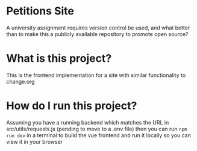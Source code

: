 # Petitions Site
A university assignment requires version control be used, and what better than to make this a publicly available repository to promote open source?

# What is this project?
This is the frontend implementation for a site with similar functionality to change.org

# How do I run this project?
Assuming you have a running backend which matches the URL in src/utils/requests.js (pending to move to a .env file) then you can run `npm run dev` in a terminal to build the vue frontend and run it locally so you can view it in your browser

